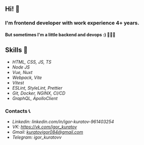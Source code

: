 ## Hi! 👋
### I'm frontend developer with work experience 4+ years.
#### But sometimes I'm a little backend and devops :) 👀👀👀 

## Skills 🧠
 - *HTML, CSS, JS, TS*
 - *Node JS*
 - *Vue, Nuxt*
 - *Webpack, Vite*
 - *Vitest*
 - *ESLint, StyleLint, Prettier*
 - *Git, Docker, NGINX, CI/CD*
 - *GraphQL, ApolloClient*

### Contacts 📞
 - *Linkedin: linkedin.com/in/igor-kuratov-961403254*
 - *VK: https://vk.com/igor_kuratov*
 - *Gmail: kuratovigor084@gmail.com*
 - *Telegram: igor_kuratovv*

